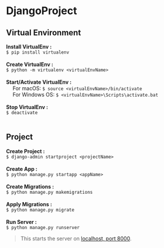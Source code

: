 # DjangoProject

## Virtual Environment

**Install VirtualEnv :** <br/>
`$ pip install virtualenv` <br/>
<br/>
**Create VirtualEnv :** <br/>
`$ python -m virtualenv <virtualEnvName>` <br/>
<br/>
**Start/Activate VirtualEnv :** <br/>
&emsp;	For macOS: `$ source <virtualEnvName>/bin/activate` <br/>
&emsp;	For Windows OS: `$ <virtualEnvName>\Scripts\activate.bat` <br/>
<br/>
**Stop VirtualEnv :** <br/>
`$ deactivate` <br/>
<br/>

## Project

**Create Project :** <br/>
`$ django-admin startproject <projectName>` <br/>
<br/>
**Create App :** <br/>
`$ python manage.py startapp <appName>` <br/>
<br/>
**Create Migrations :** <br/>
`$ python manage.py makemigrations` <br/>
<br/>
**Apply Migrations :** <br/>
`$ python manage.py migrate` <br/>
<br/>
**Run Server :** <br/>
`$ python manage.py runserver` <br/>
> This starts the server on [localhost, port 8000](http://localhost:8000/). <br/>
<br/>

